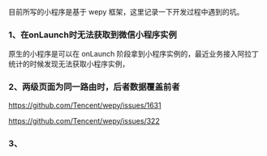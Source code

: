 目前所写的小程序是基于 wepy 框架，这里记录一下开发过程中遇到的坑。

### 1、在onLaunch时无法获取到微信小程序实例
原生的小程序是可以在 onLaunch 阶段拿到小程序实例的，最近业务接入阿拉丁统计的时候发现无法获取小程序实例，

### 2、两级页面为同一路由时，后者数据覆盖前者
https://github.com/Tencent/wepy/issues/1631

https://github.com/Tencent/wepy/issues/322

### 3、